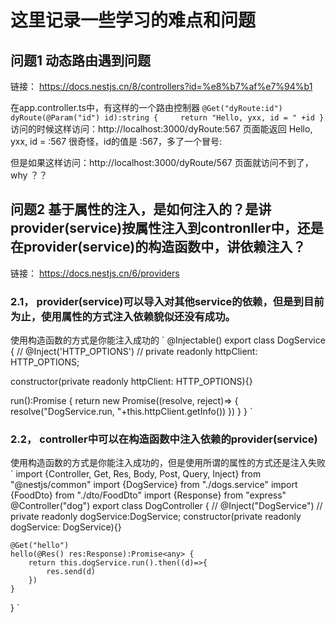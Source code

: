 # 这里记录一些学习的难点和问题
## 问题1 动态路由遇到问题
链接： https://docs.nestjs.cn/8/controllers?id=%e8%b7%af%e7%94%b1

在app.controller.ts中，有这样的一个路由控制器
`
  @Get("dyRoute:id")
  dyRoute(@Param("id") id):string {    
    return "Hello, yxx, id = " +id
  }
`
访问的时候这样访问：http://localhost:3000/dyRoute:567 页面能返回 Hello, yxx, id = :567
很奇怪，id的值是 :567，多了一个冒号:

但是如果这样访问：http://localhost:3000/dyRoute/567 页面就访问不到了， why ？？ 

## 问题2 基于属性的注入，是如何注入的？是讲provider(service)按属性注入到contronller中，还是在provider(service)的构造函数中，讲依赖注入？
链接： https://docs.nestjs.cn/6/providers

### 2.1， provider(service)可以导入对其他service的依赖，但是到目前为止，使用属性的方式注入依赖貌似还没有成功。
使用构造函数的方式是你能注入成功的
`
@Injectable()
export class DogService<T> {
//   @Inject('HTTP_OPTIONS')
//   private readonly httpClient: HTTP_OPTIONS<any>;

 constructor(private readonly httpClient: HTTP_OPTIONS<any>){}

  run():Promise<any> {
    return new Promise((resolve, reject)=> {
        resolve("DogService.run, "+this.httpClient.getInfo())
    })
}
}
`

### 2.2， controller中可以在构造函数中注入依赖的provider(service)
使用构造函数的方式是你能注入成功的，但是使用所谓的属性的方式还是注入失败
`
import {Controller, Get, Res, Body, Post, Query, Inject} from "@nestjs/common"
import {DogService} from "./dogs.service"
import {FoodDto} from "./dto/FoodDto"
import {Response} from "express"
@Controller("dog")
export  class DogController {
    // @Inject("DogService")
    // private readonly dogService:DogService;
    constructor(private readonly dogService: DogService<any>){}

    @Get("hello")
    hello(@Res() res:Response):Promise<any> {
        return this.dogService.run().then((d)=>{
            res.send(d)
        })
    }

}
`